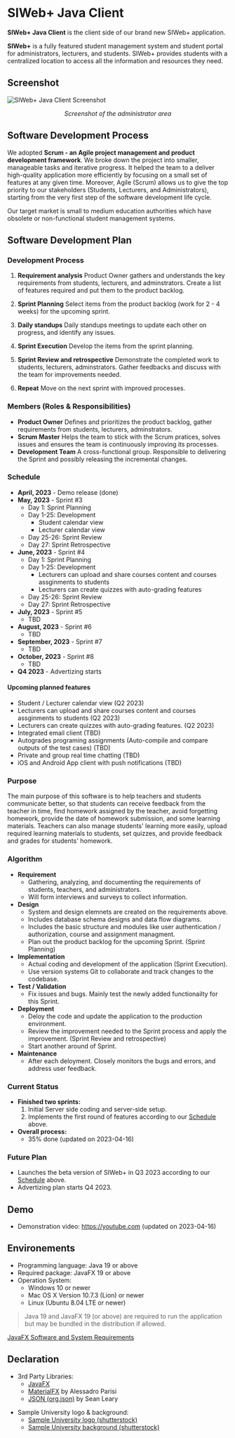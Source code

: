 # SIWeb+ Java Client
**SIWeb+ Java Client** is the client side of our brand new SIWeb+ application.

**SIWeb+** is a fully featured student management system and student portal for administrators, lecturers, and students. SIWeb+ provides students with a centralized location to access all the information and resources they need.

## Screenshot
![SIWeb+ Java Client Screenshot](https://static.legendarytechnology.net/doc/others/siwebplus.png)
*<p style="text-align: center;">Screenshot of the administrator area</p>*
## Software Development Process
We adopted **Scrum - an Agile project management and product development framework**. We broke down the project into smaller, manageable tasks and iterative progress. It helped the team to a deliver high-quality application more efficiently by focusing on a small set of features at any given time. Moreover, Agile (Scrum) allows us to give the top priority to our stakeholders (Students, Lecturers, and Administrators), starting from the very first step of the software development life cycle.

Our target market is small to medium education authorities which have obsolete or non-functional student management systems.


## Software Development Plan

### Development Process

1. **Requirement analysis**
Product Owner gathers and understands the key requirements from students, lecturers, and adminstrators. Create a list of features required and put them to the product backlog.

2. **Sprint Planning**
Select items from the product backlog (work for 2 - 4 weeks) for the upcoming sprint. 

3. **Daily standups**
Daily standups meetings to update each other on progress, and identify any issues.

4. **Sprint Execution**
Develop the items from the sprint planning.

5. **Sprint Review and retrospective**
Demonstrate the completed work to students, lecturers, adminstrators. Gather feedbacks and discuss with the team for improvements needed.

6. **Repeat**
Move on the next sprint with improved processes.

### Members (Roles & Responsibilities)
- **Product Owner**
Defines and prioritizes the product backlog, gather requirements from students, lecturers, adminstrators.
- **Scrum Master**
Helps the team to stick with the Scrum pratices, solves issues and ensures the team is continuously improving its processes.
- **Development Team**
A cross-functional group. Responsible to delivering the Sprint and possibly releasing the incremental changes.

### <a id="Schedule"></a>Schedule
- **April, 2023** - Demo release (done)
- **May, 2023** - Sprint #3
    - Day 1: Sprint Planning
    - Day 1-25: Development
        - Student calendar view
        - Lecturer calendar view
    - Day 25-26: Sprint Review
    - Day 27: Sprint Retrospective
- **June, 2023** - Sprint #4
    - Day 1: Sprint Planning
    - Day 1-25: Development
        - Lecturers can upload and share courses content and courses assginments to students
        - Lecturers can create quizzes with auto-grading features
    - Day 25-26: Sprint Review
    - Day 27: Sprint Retrospective
- **July, 2023** - Sprint #5
    - TBD
- **August, 2023** - Sprint #6
    - TBD
- **September, 2023** - Sprint #7
    - TBD
- **October, 2023** - Sprint #8
    - TBD
- **Q4 2023** - Advertizing starts

#### Upcoming planned features
- Student / Lecturer calendar view (Q2 2023)
- Lecturers can upload and share courses content and courses assginments to students (Q2 2023)
- Lecturers can create quizzes with auto-grading features. (Q2 2023)
- Integrated email client (TBD)
- Autogrades programing assignments (Auto-compile and compare outputs of the test cases) (TBD)
- Private and group real time chatting (TBD)
- iOS and Android App client with push notifications (TBD)
### Purpose
The main purpose of this software is to help teachers and students communicate better, so that students can receive feedback from the teacher in time, find homework assigned by the teacher, avoid forgetting homework, provide the date of homework submission, and some learning materials. Teachers can also manage students' learning more easily, upload required learning materials to students, set quizzes, and provide feedback and grades for students' homework.

### Algorithm
- **Requirement**
    - Gathering, analyzing, and documenting the requirements of students, teachers, and administrators.
    - Will form interviews and surveys to collect information.
- **Design**
    - System and design elemnets are created on the requirements above.
    - Includes database schema designs and data flow diagrams.
    - Includes the basic structure and modules like user authentication / authorization, course and assignment managment.
    - Plan out the product backlog for the upcoming Sprint. (Sprint Planning)
- **Implementation**
    - Actual coding and development of the application (Sprint Execution).
    - Use version systems Git to collaborate and track changes to the codebase.
- **Test / Validation**
    - Fix issues and bugs. Mainly test the newly added functionailty for this Sprint.
- **Deployment**
    - Deloy the code and update the application to the production environment.
    - Review the improvement needed to the Sprint process and apply the improvement. (Sprint Review and retrospective)
    - Start another around of Sprint.
- **Maintenance**
    - After each deloyment. Closely monitors the bugs and errors, and address user feedback.

### Current Status
- **Finished two sprints:**
    1. Initial Server side coding and server-side setup.
    2. Implements the first round of features according to our [Schedule](#Schedule) above.
- **Overall process:**
    - 35% done (updated on 2023-04-16)

### Future Plan
- Launches the beta version of SIWeb+ in Q3 2023 according to our [Schedule](#Schedule) above.
- Advertizing plan starts Q4 2023.

## Demo
- Demonstration video: https://youtube.com (updated on 2023-04-16)

## Environements
- Programming language: Java 19 or above
- Required package: JavaFX 19 or above
- Operation System: 
    - Windows 10 or newer
    - Mac OS X Version 10.7.3 (Lion) or newer
    - Linux (Ubuntu 8.04 LTE or newer)
> Java 19 and JavaFX 19 (or above) are required to run the application but may be bundled in the distribution if allowed.

[JavaFX Software and System Requirements](https://www.oracle.com/java/technologies/javafx/system-requirements.html)

## Declaration
- 3rd Party Libraries:
    - [JavaFX](https://openjfx.io/)
    - [MaterialFX](https://github.com/palexdev/MaterialFX) by Alessadro Parisi
    - [JSON (org.json)](https://github.com/stleary/JSON-java) by Sean Leary
>
- Sample University logo & background:
    - [Sample University logo (shutterstock)](https://www.shutterstock.com/image-vector/university-academy-school-course-logo-design-1594746943)
    - [Sample University background (shutterstock)](https://www.shutterstock.com/image-photo/college-campus-spring-131270519)

